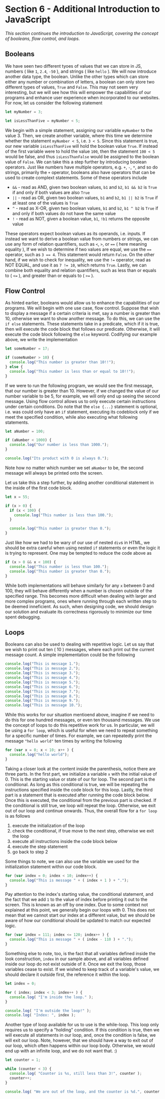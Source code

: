 # Section 6 - Additional Introduction to JavaScript

*This section continues the introduction to JavaScript, covering the concept of booleans, flow control, and loops.*

## Booleans

We have seen two different tyoes of values that we can store in JS, numbers ( like `1`, `2.4`, `-50` ), and strings
( like `hello` ). We will now introduce another data type, the boolean. Unlike the other types which can store either
any number or combination of letters, a boolean can only store two different types of values, `True` and `False`. This
may not seem very interesting, but we will see how this will empower the capabilities of our programs and enhance user
experience when incorporated to our websites. For now, let us consider the following statement

```js
let myNumber = 3;

let isLessThanFive = myNumber < 5;
```

We begin with a simple statement, assigning our variable `myNumber` to the value 3. Then, we create another variable,
where this time we determine whether the statement `myNumber < 5`, i.e. `3 < 5`. Since this statement is true, our new
variable `isLessThanFive` will hold the boolean value `True`. If instead of the first variable were to hold the value
`100`, then the statement `100 < 5` would be false, and thus `isLessThanFalse` would be assigned to the boolean value of
`False`. We can take this a step further by introducing boolean operators. Just like numbers have multiple operators,
e.g. `+`, `-`, `*`, and so do strings, primarily the `+` operator, booleans also have operators that can be used to
create complext statements. Some of these operators include

* `&&` - read as AND, given two boolean values, `b1` and `b2`, `b1 && b2` is `True` if and only if both values are also
`True`
* `||` - read as OR, given two boolean values, `b1` and `b2`, `b1 || b2` is `True` if at least one of the values is
`True`
* `^` - read as X-OR, given two boolean values, `b1` and `b2`, `b1 ^ b2` is `True` if and only if both values do not
have the same value
* `!` - read as NOT, given a boolean value, `b1`, `!b1` returns the opposite value

These operators expect boolean values as its operands, i.e. inputs. If instead we want to derive a boolean value from
numbers or strings, we can use any form of relation quantifiers, such as `<`, `>`, or `==` ( here meaning equality ), If
we wish to determine if two values are equal, we use the `==` operator, such as `3 == 4`. This statement would return
`False`. On the other hand, if we wish to check for inequality, we use the `!=` operator, read as NOT EQUAL, and use it
as `7 != 10`, which returns `True`. Lastly, we can combine both equality and relation quantifiers, such as less than or
equals to ( `<=` ), and greater than or equals to ( `>=` ).

## Flow Control

As hinted earlier, booleans would allow us to enhance the capabilities of our programs. We will begin with one use case,
flow control. Suppose that wish to display a message if a certain criteria is met, say a number is greater than 10,
otherwise we want to show another message. To do this, we can use the `if else` statements. These statements take in a
predicate, which if it is true, then will execute the code block that follows our predicate. Otherwise, it will execute
the code block following the `else` keyword. Codifying our example above, we write the implementation

```js
let someNumber = 17;

if (someNumber > 10) {
  console.log("This number is greater than 10!!");
} else {
  console.log("This number is less than or equal to 10!!");
}
```

If we were to run the following program, we would see the first message, that our number is greater than 10. However, if
we changed the value of our number variable to be 5, for example, we will only end up seeing the second message. Using
flow control allows us to only execute certain instructions under certain conditions. Do note that the `else {...}`
statement is optional, i.e. was could only have an `if` statement, executing its codeblock only if we meet the specified
condition, while also executing what following statements.

```js
let aNumber = 100;

if (aNumber < 1000) {
  console.log("Our number is less than 1000.");
}

console.log("Its product with 0 is always 0.");
```

Note how no matter which number we set `aNumber` to be, the second message will always be printed onto the screen.

Let us take this a step further, by adding another conditional statement in the inside of the first code block.

```js
let x = 55;

if (x > 0) {
  if (x < 100) {
    console.log("This number is less than 100.");
  }

  console.log("This number is greater than 0.");
}
```

Just like how we had to be wary of our use of nested `div`s in HTML, we should be extra careful when using nested `if`
statements or even the logic it is trying to represent. One may be tempted to reduce the code above as

```js
if (x > 0 && x < 100) {
  console.log("This number is less than 100.");
  console.log("This number is greater than 0.");
}
```

While both implementations will behave similarly for any `x` between 0 and 100, they will behave differently when a
number is chosen outside of the specified range. This becomes more difficult when dealing with larger and more complex
programs, ones where running through each written step to be deemed inneficient. As such, when designing code, we should
design our solution and evaluate its correctness rigorously to minimize our time spent debugging.

## Loops

Booleans can also be used to dealing with repetitive logic. Let us say that we wish to print out ten ( 10 ) messages,
where each print out the current message count. A simple implementation could be the following

```js
console.log("This is message 1.");
console.log("This is message 2.");
console.log("This is message 3.");
console.log("This is message 4.");
console.log("This is message 5.");
console.log("This is message 6.");
console.log("This is message 7.");
console.log("This is message 8.");
console.log("This is message 9.");
console.log("This is message 10.");
```

While this works for our situation mentioend above, imagine if we need to do this for one hundred messages, or even ten
thousand messages. We use the concept of loops to do this repetitive work for us. In particular, we will be using a
`for loop`, which is useful for when we need to repeat something for a specific number of times. For example, we can
repeatedly print the message `"hello world"` ten times by writing the following

```js
for (var x = 0; x < 10; x++ ) {
  console.log("hello world");
}
```

Taking a closer look at the content inside the parenthesis, notice there are three parts. In the first part, we
initialize a variable `x` with the initial value of 0. This is the starting value or state of our for loop. The second
part is the conditional. As long as this conditional is true, we will be repeating the instructions specified inside the
code block for this loop. Lastly, the third part is a statement that is executed after running the code block below.
Once this is executed, the conditional from the previous part is checked. If the conditional is still true, we loop will
repeat the loop. Otherwise, we exit out of our loop and continue onwards. Thus, the overall flow for a `for loop` is as
follows

1. execute the initialization of the loop
2. check the conditional, if true move to the next step, otherwise we exit the loop
3. execute all instructions inside the code block below
4. execute the step statement
5. go back to step 2

Some things to note, we can also use the variable we used for the initialization statement within our code block.

```js
for (var index = 0; index < 10; index++) {
  console.log("This is message " + ( index + 1 ) + ".");
}
```

Pay attention to the index's starting value, the conditional statement, and the fact that we add `1` to the value of
index before printing it out to the screen. This is known as an off by one index. Due to some context not explained at
this point, we generally begin our loops with 0. This does not mean that we cannot start our index at a different value,
but we should be aware of how our conditional should be updated to match our expected logic.

```js
for (var index = 111; index <= 120; index++ ) {
  console.log("This is message " + ( index - 110 ) + ".");
}
```

Something else to note, too, is the fact that all variables defined inside the look construction, `index` in our sample
above, and all variables defined inside our loop do not exist outside of it. Once we exit the loop, those variables
cease to exist. If we wished to keep track of a variable's value, we should declare it outside first, the reference it
within the loop.

```js
let index = 0;

for ( index; index < 3; index++ ) {
  console.log( "I'm inside the loop." );
}

console.log( "I'm outside the loop!" );
console.log( "Index: ", index );
```

Another type of loop available for us to use is the while-loop. This loop only requires us to specify a "holding"
condition. If this condition is true, then we will execute all statements in our loop, and, once the condition is false,
we will exit our loop. Note, however, that we should have a way to exit out of our loop, which often happens within our
loop body. Otherwise, we would end up with an infinite loop, and we do not want that. :)

```js
let counter = 1;

while (counter < 3) {
  console.log( "Counter is %s, still less than 3!", counter );
  counter++;
}

console.log( "We are out of the loop, and the counter is %d.", counter );
```
